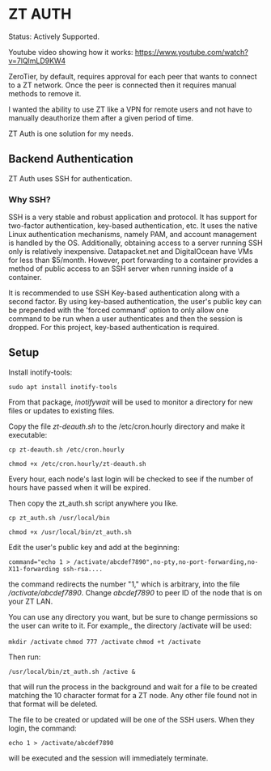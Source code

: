 # ZT AUTH

Status: Actively Supported.

Youtube video showing how it works: https://www.youtube.com/watch?v=7lQlmLD9KW4

ZeroTier, by default, requires approval for each peer that wants to connect to a ZT network.  Once the peer is connected then it requires manual methods to remove it.

I wanted the ability to use ZT like a VPN for remote users and not have to manually deauthorize them after a given period of time.

ZT Auth is one solution for my needs.

## Backend Authentication

ZT Auth uses SSH for authentication.  

### Why SSH?

SSH is a very stable and robust application and protocol.  It has support for two-factor authentication, key-based authentication, etc.  It uses the native Linux authentication mechanisms, namely PAM, and account management is handled by the OS.  Additionally, obtaining access to a server running SSH only is relatively inexpensive.  Datapacket.net and DigitalOcean have VMs for less than $5/month.  However, port forwarding to a container provides a method of public access to an SSH server when running inside of a container.

It is recommended to use SSH Key-based authentication along with a second factor. By using key-based authentication, the user's public key can be prepended with the 'forced command' option to only allow one command to be run when a user authenticates and then the session is dropped. For this project, key-based authentication is required.

## Setup

Install inotify-tools:

`sudo apt install inotify-tools`

From that package, *inotifywait* will be used to monitor a directory for new files or updates to existing files.

Copy the file *zt-deauth.sh* to the /etc/cron.hourly directory and make it executable:

`cp zt-deauth.sh /etc/cron.hourly`

`chmod +x /etc/cron.hourly/zt-deauth.sh`

Every hour, each node's last login will be checked to see if the number of hours have passed when it will be expired.

Then copy the zt_auth.sh script anywhere you like.

`cp zt_auth.sh /usr/local/bin`

`chmod +x /usr/local/bin/zt_auth.sh`

Edit the user's public key and add at the beginning:

`command="echo 1 > /activate/abcdef7890",no-pty,no-port-forwarding,no-X11-forwarding ssh-rsa....`

the command redirects the number "1," which is arbitrary, into the file */activate/abcdef7890*.  Change *abcdef7890* to peer ID of the node that is on your ZT LAN.

You can use any directory you want, but be sure to change permissions so the user can write to it.  For example,, the directory /activate will be used:

`mkdir /activate`
`chmod 777 /activate`
`chmod +t /activate`

Then run:

`/usr/local/bin/zt_auth.sh /active &`

that will run the process in the background and wait for a file to be created matching the 10 character format for a ZT node.  Any other file found not in that format will be deleted.

The file to be created or updated will be one of the SSH users.  When they login, the command:

`echo 1 > /activate/abcdef7890`

will be executed and the session will immediately terminate.
